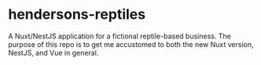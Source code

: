 # hendersons-reptiles
A Nuxt/NestJS application for a fictional reptile-based business. The purpose of this repo is to get me accustomed to both the new Nuxt version, NestJS, and Vue in general.

